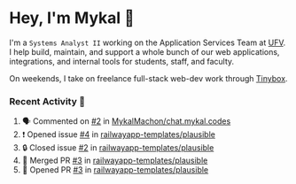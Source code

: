 # Hey, I'm Mykal 👋

I'm a `Systems Analyst II` working on the Application Services Team at [UFV](https://ufv.ca). 
I help build, maintain, and support a whole bunch of our web applications, integrations, and internal tools for students, staff, and faculty.

On weekends, I take on freelance full-stack web-dev work through [Tinybox](https://tinybox.dev).

### Recent Activity 🚀

<!--START_SECTION:activity-->
1. 🗣 Commented on [#2](https://github.com/MykalMachon/chat.mykal.codes/issues/2#issuecomment-1807583131) in [MykalMachon/chat.mykal.codes](https://github.com/MykalMachon/chat.mykal.codes)
2. ❗ Opened issue [#4](https://github.com/railwayapp-templates/plausible/issues/4) in [railwayapp-templates/plausible](https://github.com/railwayapp-templates/plausible)
3. 🔒 Closed issue [#2](https://github.com/railwayapp-templates/plausible/issues/2) in [railwayapp-templates/plausible](https://github.com/railwayapp-templates/plausible)
4. 🎉 Merged PR [#3](https://github.com/railwayapp-templates/plausible/pull/3) in [railwayapp-templates/plausible](https://github.com/railwayapp-templates/plausible)
5. 💪 Opened PR [#3](https://github.com/railwayapp-templates/plausible/pull/3) in [railwayapp-templates/plausible](https://github.com/railwayapp-templates/plausible)
<!--END_SECTION:activity-->
